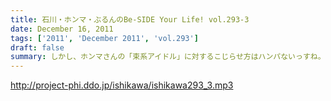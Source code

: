 ```yaml
---
title: 石川・ホンマ・ぶるんのBe-SIDE Your Life! vol.293-3
date: December 16, 2011
tags: ['2011', 'December 2011', 'vol.293']
draft: false
summary: しかし、ホンマさんの「束系アイドル」に対するこじらせ方はハンパないっすね。ひょっとしてルナシーにぶっこむはずだった「１００万円」はアイドルちゃんたちにぶっこまれるのではと心配までしてしまう次第。ちょっと見守っていきましょう。NAMAE
---
```


http://project-phi.ddo.jp/ishikawa/ishikawa293_3.mp3